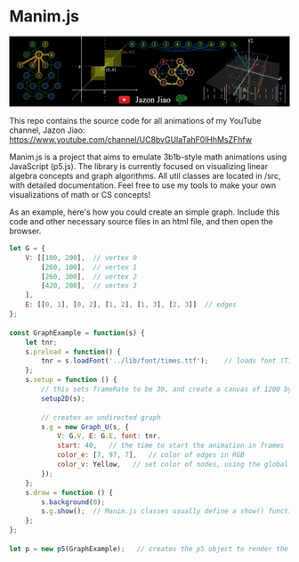 # Manim.js
![Screenshot](/lib/thumbnails/GitHubThumbnail.png)

This repo contains the source code for all animations of my YouTube channel, Jazon Jiao: https://www.youtube.com/channel/UC8bvGUlaTahF0lHhMsZFhfw 

Manim.js is a project that aims to emulate 3b1b-style math animations using JavaScript (p5.js). The library is currently focused on visualizing linear algebra concepts and graph algorithms. All util classes are located in /src, with detailed documentation. Feel free to use my tools to make your own visualizations of math or CS concepts!

As an example, here's how you could create an simple graph. Include this code and other necessary source files in an html file, and then open the browser.

```JavaScript
let G = {
    V: [[100, 200],  // vertex 0
        [260, 100],  // vertex 1
        [260, 300],  // vertex 2
        [420, 200],  // vertex 3
    ],
    E: [[0, 1], [0, 2], [1, 2], [1, 3], [2, 3]]  // edges
};

const GraphExample = function(s) {
    let tnr;
    s.preload = function() {
        tnr = s.loadFont('../lib/font/times.ttf');    // loads font (Times new roman)
    };
    s.setup = function () {
        // this sets frameRate to be 30, and create a canvas of 1200 by 675 (you can adjust these in globals.js)
        setup2D(s); 
        
        // creates an undirected graph
        s.g = new Graph_U(s, {
            V: G.V, E: G.E, font: tnr,
            start: 40,   // the time to start the animation in frames
            color_e: [7, 97, 7],   // color of edges in RGB
            color_v: Yellow,   // set color of nodes, using the global Yellow variable
        });
    };
    s.draw = function () {
        s.background(0);
        s.g.show();  // Manim.js classes usually define a show() function to be called in draw()
    };
};

let p = new p5(GraphExample);   // creates the p5 object to render the animation
```
